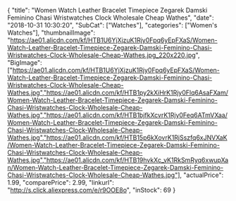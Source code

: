 {
	"title": "Women Watch Leather Bracelet Timepiece Zegarek Damski Feminino Chasi Wristwatches Clock Wholesale Cheap Wathes",
	"date": "2018-10-31 10:30:20",
	"SubCat": ["Watches"],
	"categories": ["Women's Watches"],
	"thumbnailImage": "https://ae01.alicdn.com/kf/HTB1U6YjXjzuK1Rjy0Fpq6yEpFXaS/Women-Watch-Leather-Bracelet-Timepiece-Zegarek-Damski-Feminino-Chasi-Wristwatches-Clock-Wholesale-Cheap-Wathes.jpg_220x220.jpg",
	"BigImage": ["https://ae01.alicdn.com/kf/HTB1U6YjXjzuK1Rjy0Fpq6yEpFXaS/Women-Watch-Leather-Bracelet-Timepiece-Zegarek-Damski-Feminino-Chasi-Wristwatches-Clock-Wholesale-Cheap-Wathes.jpg","https://ae01.alicdn.com/kf/HTB1py2kXiHrK1Rjy0Flq6AsaFXam/Women-Watch-Leather-Bracelet-Timepiece-Zegarek-Damski-Feminino-Chasi-Wristwatches-Clock-Wholesale-Cheap-Wathes.jpg","https://ae01.alicdn.com/kf/HTB1bjfkXcvrK1Rjy0Feq6ATmVXaa/Women-Watch-Leather-Bracelet-Timepiece-Zegarek-Damski-Feminino-Chasi-Wristwatches-Clock-Wholesale-Cheap-Wathes.jpg","https://ae01.alicdn.com/kf/HTB15p6kXovrK1RjSszfq6xJNVXaK/Women-Watch-Leather-Bracelet-Timepiece-Zegarek-Damski-Feminino-Chasi-Wristwatches-Clock-Wholesale-Cheap-Wathes.jpg","https://ae01.alicdn.com/kf/HTB19hvkXc_vK1RkSmRyq6xwupXan/Women-Watch-Leather-Bracelet-Timepiece-Zegarek-Damski-Feminino-Chasi-Wristwatches-Clock-Wholesale-Cheap-Wathes.jpg"],
	"actualPrice": 1.99,
	"comparePrice": 2.99,
	"linkurl": "http://s.click.aliexpress.com/e/r9OOE8o",
	"inStock": 69
}
